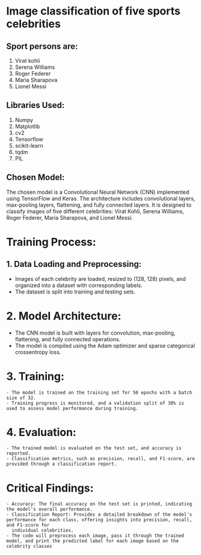 # Image classification of five sports celebrities 
## Sport persons are: 
1. Virat kohli
2. Serena Williams
3. Roger Federer
4. Maria Sharapova
5. Lionel Messi
## Libraries Used:
1. Numpy
2. Matplotlib
3. cv2
4. Tensorflow
5. scikit-learn
6. tqdm
7. PIL
## Chosen Model:
 The chosen model is a Convolutional Neural Network (CNN) implemented using TensorFlow and Keras. The architecture includes convolutional layers, max-pooling layers, flattening, and fully connected layers. It is designed to classify images of five different celebrities: Virat Kohli, Serena Williams, Roger Federer, Maria Sharapova, and Lionel Messi.

# Training Process:
## 1. Data Loading and Preprocessing:
  - Images of each celebrity are loaded, resized to (128, 128) pixels, and organized into a dataset with corresponding labels.
  - The dataset is split into training and testing sets.

# 2. Model Architecture:
   - The CNN model is built with layers for convolution, max-pooling, flattening, and fully connected operations.
   - The model is compiled using the Adam optimizer and sparse categorical crossentropy loss.
# 3. Training:
    - The model is trained on the training set for 50 epochs with a batch size of 32.
    - Training progress is monitored, and a validation split of 30% is used to assess model performance during training.

# 4. Evaluation:
    - The trained model is evaluated on the test set, and accuracy is reported.
    - Classification metrics, such as precision, recall, and F1-score, are provided through a classification report.

# Critical Findings:
    - Accuracy: The final accuracy on the test set is printed, indicating the model's overall performance.
    - Classification Report: Provides a detailed breakdown of the model's performance for each class, offering insights into precision, recall, and F1-score for 
      individual celebrities.
    - The code will preprocess each image, pass it through the trained model, and print the predicted label for each image based on the celebrity classes
